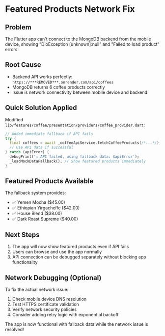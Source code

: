 # Featured Products Network Fix

## Problem
The Flutter app can't connect to the MongoDB backend from the mobile device, showing "DioException [unknown]:null" and "Failed to load product" errors.

## Root Cause
- Backend API works perfectly: `https://***REMOVED***.onrender.com/api/coffees`
- MongoDB returns 6 coffee products correctly
- Issue is network connectivity between mobile device and backend

## Quick Solution Applied

Modified `lib/features/coffee/presentation/providers/coffee_provider.dart`:

```dart
// Added immediate fallback if API fails
try {
  final coffees = await _coffeeApiService.fetchCoffeeProducts(/*...*/);
  // Use API data if successful
} catch (apiError) {
  debugPrint('⚠️ API failed, using fallback data: $apiError');
  _loadMockDataFallback(); // Show featured products immediately
}
```

## Featured Products Available
The fallback system provides:
- ✅ Yemen Mocha ($45.00)  
- ✅ Ethiopian Yirgacheffe ($42.00)
- ✅ House Blend ($38.00)
- ✅ Dark Roast Supreme ($40.00)

## Next Steps
1. The app will now show featured products even if API fails
2. Users can browse and use the app normally
3. API connection can be debugged separately without blocking app functionality

## Network Debugging (Optional)
To fix the actual network issue:
1. Check mobile device DNS resolution
2. Test HTTPS certificate validation
3. Verify network security policies
4. Consider adding retry logic with exponential backoff

The app is now functional with fallback data while the network issue is resolved!
